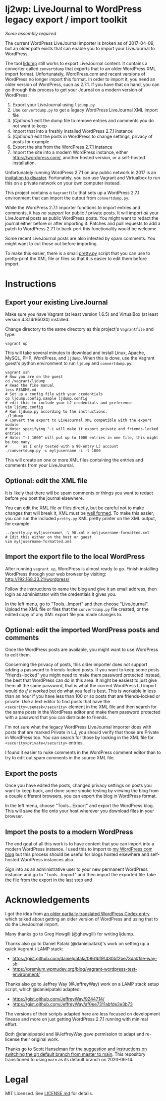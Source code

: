 # lj2wp: LiveJournal to WordPress legacy export / import toolkit

_Some assembly required_

The current WordPress LiveJournal importer is broken as of 2017-04-09, but an older path exists that can enable you to import your LiveJournal to WordPress.

The tool [ljdump](https://github.com/ghewgill/ljdump) still works to export LiveJournal content. It contains a converter called `convertdump` that exports that to an older WordPress XML import format. Unfortunately, WordPress.com and recent versions of WordPress no longer import this format. In order to import it, you need an older version of WordPress, sucn as 2.7.1. If you have that on hand, you can go through this process to get your Journal on a modern version of WordPress:

1. Export your LiveJournal using `ljdump.py`
1. Use `convertdump.py` to get a legacy WordPress LiveJournal XML import file
1. (_Optional_) edit the dump file to remove entries and comments you do not want to keep
1. Import that into a freshly installed WordPress 2.7.1 instance
1. (_Optional_) edit the posts in WordPress to change settings, privacy of posts for example
1. Export the site from the WordPress 2.7.1 instance
1. Import the site into a modern WordPress instance, either https://wordpress.com/, another hosted version, or a self-hosted installation.

Unfortunately running WordPress 2.7.1 on any public network in 2017 is an [invitation to disaster](https://www.cvedetails.com/vulnerability-list/vendor_id-2337/product_id-4096/version_id-79030/Wordpress-Wordpress-2.7.1.html). Fortunately, you can use Vagrant and Virtualbox to run this on a private network on your own computer instead.

This project contains a `Vagrantfile` that sets up a WordPress 2.7.1 environment that can import the output from `convertdump.py`.

While the WordPress 2.7.1 importer functions to import entries and comments, it has *no support* for public / private posts. It will import _all_ your LiveJournal posts as public WordPress posts. You might want to redact the journal either before or after importing it. Patches and pull requests to add a patch to WordPress 2.7.1 to back-port this functionality would be welcome.

Some recent LiveJournal posts are also infested by spam comments. You might want to cut those out before importing.

To make this easier, there is a small [pretty.py](pretty.py) script that you can use to pretty-print the XML file or files so that it is easier to edit them before import.

# Instructions

## Export your existing LiveJournal

Make sure you have Vagrant (at least version 1.6.5) and VirtualBox (at least version 4.3.14r95030) installed. 

Change directory to the same directory as this project's `Vagrantfile` and type:

    vagrant up

This will take several minutes to download and install Linux, Apache, MySQL, PHP, WordPress, and `ljdump`. When this is done, use the Vagrant guest's python environment to run `ljdump` and `convertdump.py`:

    vagrant ssh
    # Now you are on the guest
    cd /vagrant/ljdump
    # Read the fine manual
    less README.md       
    # Set up a config file with your credentials
    cp ljdump.config.sample ljdump.config
    # edit this to include your LJ credentials and preference
    vim ljdump.config    
    # Run ljdump.py according to the instructions. 
    ./ljdump
    # Convert the export to LiveJournal XML compatible with the export module
    # Note: specifying "-i will make it export private and friends-locked entries
    # Note: "-l 1000" will put up to 1000 entries in one file, this might be too many
    #       as I only tested with a 90-entry LJ account
    ./convertdump.py -u myljusername -i -l 1000

This will create an one or more XML files containing the entries and comments from your LiveJournal.

## Optional: edit the XML file

It is likely that there will be spam comments or things you want to redact before you post the journal elsewhere.

You can edit the XML file or files directly, but be careful not to make changes that will break it, XML must be [well formed](https://en.wikipedia.org/wiki/Well-formed_document). To make this easier, you can run the included `pretty.py` XML pretty printer on the XML output, for example:

    ../pretty.py myljusername\ -\ 90.xml > myljusername-formatted.xml
    # Edit this either on the host or guest
    vim myljusername-formatted.xml

## Import the export file to the local WordPress

After running `vagrant up`, WordPress is almost ready to go. Finish installing WordPress through your web browser by visiting:  http://192.168.33.21/wordpress/

Follow the instructions to name the blog and give it an email address, then login as administrator with the credentials it gives you.

In the left menu, go to "Tools...Import" and then choose "LiveJournal". Upload the XML file or files that the `convertdump.py` file created, or the edited copy of any XML export file you made changes to.

## Optional: edit the imported WordPress posts and comments

Once the WordPress posts are available, you might want to use WordPress to edit them. 

Concerning the privacy of posts, this older importer does not support adding a password to friends-locked posts. If you want to keep some posts "friends-locked" you might need to make them password protected instead, the best that WordPress can do in this area. It might be easiest to just give them all the same password, that is what the current WordPress LJ import would do _if it worked_ but do what you feel is best. This is workable in less than an hour if you have less than 100 or so posts that are friends-locked or private. Use a text editor to find posts that have the `<security>usemask</security>` element in the XML file and then search for the same posts in the WordPress editor and make them password protected with a password that you can distribute to friends. 

I'm not sure what the legacy WordPress LiveJournal importer does with posts that are marked Private in LJ, you should verify that those are Private in WordPress too. You can search for those by looking in the XML file for `<security>private</security>` entries.

I found it easier to nuke comments in the WordPress comment editor than to try to edit out spam comments in the source XML file.

## Export the posts

Once you have edited the posts, changed privacy settings on posts you want to keep back, and done some smoke testing by viewing the blog from a couple different browsers, you can export the blog in WordPress format.

In the left menu, choose "Tools...Export" and export the WordPress blog. This will save the file onto your host wherever you download files in your browser.

## Import the posts to a modern WordPress

The end goal of all this work is to have content that you can import into a modern WordPress instance. I used this to import to [my WordPress.com blog](https://obscurerichard.wordpress.com/) but this process should be useful for blogs hosted elsewhere and self-hosted WordPress instances also.

Sign into as an administrative user to your new permanent WordPress instance and go to "Tools...Import" and then import the exported file Take the file from the export in the last step and 

# Acknowledgements

I got the idea from [an older partially translated WordPress Codex entry](https://codex.wordpress.org/zh-cn:%E5%AF%BC%E5%85%A5%E5%86%85%E5%AE%B9#LiveJournal) which talked about getting an older version of WordPress and using that to do the LiveJournal import.

Many thanks go to Greg Hewgill (@ghewgill) for writing ljdump.

Thanks also go to Daniel Pataki (@danielpataki)'s work on setting up a quick Vagrant / LAMP stack:

*  https://gist.github.com/danielpataki/0861bf91430bf2be73da#file-way-sh
*  https://premium.wpmudev.org/blog/vagrant-wordpress-test-environment/

Thanks also go to Jeffrey Way (@JeffreyWay) work on a LAMP stack setup script, which @danielpataki adapted:

* https://gist.github.com/JeffreyWay/9244714/
* https://gist.github.com/JeffreyWay/af0ee7311abfde3e3b73

The versions of their scripts adapted here are less focused on development finesse and more on just getting WordPress 2.7.1 running with minimal effort.

Both @danielpataki and @JeffreyWay gave permission to adapt and re-license their original work.

Thanks go to Scott Hanselman for the [suggestion and instructions on switching the git default branch from master to main](https://www.hanselman.com/blog/EasilyRenameYourGitDefaultBranchFromMasterToMain.aspx). This repository transitioned to using `main` as its default branch on 2020-06-14.
# Legal

MIT Licensed. See [LICENSE.md](LICENSE.md) for details.
